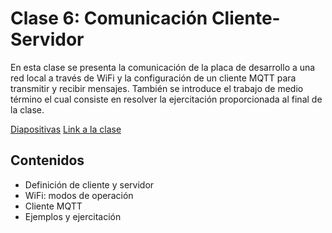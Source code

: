 # Clase 6: Comunicación Cliente-Servidor

En esta clase se presenta la comunicación de la placa de desarrollo a
una red local a través de WiFi y la configuración de un cliente MQTT
para transmitir y recibir mensajes. También se introduce el trabajo de
medio término el cual consiste en resolver la ejercitación
proporcionada al final de la clase.

[Diapositivas](https://github.com/neon-iot/hands-on-iot/blob/main/slides/Clase%206%20-%20Comunicaci%C3%B3n%20Cliente%20-%20Servidor.pdf)
[Link a la clase](https://www.youtube.com/watch?v=PIOHhk27hbU)

## Contenidos

- Definición de cliente y servidor
- WiFi: modos de operación
- Cliente MQTT
- Ejemplos y ejercitación
